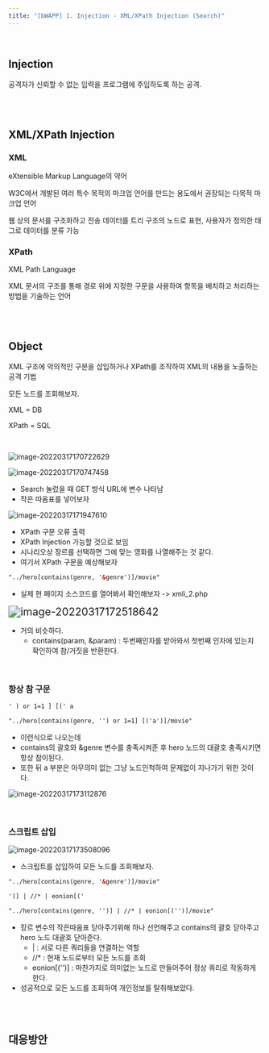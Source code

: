 ```yaml
---
title: "[bWAPP] 1. Injection - XML/XPath Injection (Search)"
---
```


<br>

## Injection

공격자가 신뢰할 수 없는 입력을 프로그램에 주입하도록 하는 공격.

<br>

<br>

## XML/XPath Injection

### XML

eXtensible Markup Language의 약어

W3C에서 개발된 여러 특수 목적의 마크업 언어를 만드는 용도에서 권장되는 다목적 마크업 언어

웹 상의 문서를 구조화하고 전송 데이터를 트리 구조의 노드로 표현, 사용자가 정의한 태그로 데이터를 분류 가능

### XPath

XML Path Language

XML 문서의 구조를 통해 경로 위에 지정한 구문을 사용하여 항목을 배치하고 처리하는 방법을 기술하는 언어

<br>

<br>

## Object

XML 구조에 악의적인 구문을 삽입하거나 XPath를 조작하여 XML의 내용을 노출하는 공격 기법

모든 노드를 조회해보자.

XML = DB

XPath = SQL

<BR>

![image-20220317170722629](https://raw.githubusercontent.com/EONION-TH3DB/image_repo/main/img/image-20220317170722629.png)

![image-20220317170747458](https://raw.githubusercontent.com/EONION-TH3DB/image_repo/main/img/image-20220317170747458.png)

- Search 눌렀을 때 GET 방식 URL에 변수 나타남
- 작은 따옴표를 넣어보자

![image-20220317171947610](https://raw.githubusercontent.com/EONION-TH3DB/image_repo/main/img/image-20220317171947610.png)

- XPath 구문 오류 출력
- XPath Injection 가능할 것으로 보임
- 시나리오상 장르를 선택하면 그에 맞는 영화를 나열해주는 것 같다.
- 여기서 XPath 구문을 예상해보자 

```xml
"../hero[contains(genre, '&genre')]/movie"
```

- 실제 현 페이지 소스코드를 열어봐서 확인해보자 -> xmli_2.php

<img src="https://raw.githubusercontent.com/EONION-TH3DB/image_repo/main/img/image-20220317172518642.png" alt="image-20220317172518642" style="zoom:150%;" />

- 거의 비슷하다.
  - contains(param, &param) : 두번째인자를 받아와서 첫번째 인자에 있는지 확인하여 참/거짓을 반환한다.

<br>

### 항상 참 구문

```xml
' ) or 1=1 ] [(' a
```

```xml
"../hero[contains(genre, '') or 1=1] [('a')]/movie"
```

- 이런식으로 나오는데
- contains의 괄호와 &genre 변수를 충족시켜준 후 hero 노드의 대괄호 충족시키면 항상 참이된다.
- 또한 뒤 a 부분은 아무의미 없는 그냥 노드인척하여 문제없이 지나가기 위한 것이다.

![image-20220317173112876](https://raw.githubusercontent.com/EONION-TH3DB/image_repo/main/img/image-20220317173112876.png)

<BR>

### 스크립트 삽입

![image-20220317173508096](https://raw.githubusercontent.com/EONION-TH3DB/image_repo/main/img/image-20220317173508096.png)

- 스크립트를 삽입하여 모든 노드를 조회해보자.

```xml
"../hero[contains(genre, '&genre')]/movie"
```

```xml
')] | //* | eonion[('
```

```xml
"../hero[contains(genre, '')] | //* | eonion[('')]/movie"
```

- 장르 변수의 작은따옴표 닫아주기위해 하나 선언해주고 contains의 괄호 닫아주고 hero 노드 대괄호 닫아준다.
  - | : 서로 다른 쿼리들을 연결하는 역할
  - //* : 현재 노드로부터 모든 노드를 조회
  - eonion[('')] : 마찬가지로 의미없는 노드로 만들어주어 정상 쿼리로 작동하게 한다.
- 성공적으로 모든 노드를 조회하여 개인정보를 탈취해보았다.

<br>

<br>

## 대응방안

